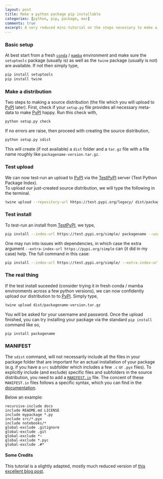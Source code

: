 ```yaml
---
layout: post
title: Make a python package pip installable
categories: [python, pip, package, mac]
comments: true
excerpt: A very reduced mini-tutorial on the steps necessary to make a python package pip installable
---
```


### Basic setup

At best start from a fresh [`conda`](https://docs.conda.io/en/latest/) / [`mamba`](https://mamba.readthedocs.io/en/latest/) environment and make sure the `setuptools` package (usually is) as well as the `twine` package (usually is not) are available. If not then simply type,

```python
pip install setuptools
pip install twine
```

### Make a distribution

Two steps to making a source distribution (the file which you will upload to [PyPI](https://pypi.org/) later).
First, check if your `setup.py` file provides all necessary meta-data to make [PyPI](https://pypi.org/) happy. Run this check with,

```bash
python setup.py check
```

If no errors are raise, then proceed with creating the source distribution,

```bash
python setup.py sdist
```

This will create (if not available) a `dist` folder and a `tar.gz` file with a file name roughly like `packagename-version.tar.gz`.

### Test upload
We can now test-run an upload to [PyPI](https://pypi.org/) via the [TestPyPI](https://testpypi.org/) server (Test Python Package Index).  
To upload our just-created source distribution, we will type the following in the terminal.

```bash
twine upload --repository-url hhtps://test.pypi.org/legacy/ dist/packagename-version.tar.gz
```

### Test install

To test-run an install from [TestPyPI](https://pypi.org/), we type,

```bash
pip install --index-url https://test.pypi.org/simple/ packagename --user
```

One may run into issues with dependencies, in which case the extra argument `--extra-index-url https://pypi.org/simple` can (it did in my case) help. 
The full command in this case:

```bash
pip install --index-url https://test.pypi.org/simple/ --extra-index-url https://pypi.org/simple/ packagename --user
```

### The real thing

If the test install suceeded (consider trying it in fresh conda / mamba environments across a few python versions), we can now confidently upload our distribution to 
to [PyPI](https://pypi.org/). Simply type,

```bash
twine upload dist/packagename-version.tar.gz
```

You will be asked for your username and password. Once the upload finished, you can try installing your package via the standard `pip install` command like so,

```bash
pip install packagename
```

### MANIFEST

The `sdist` command, will not necessarily include all the files in your package folder that are important for an actual installation of your package (e.g. if you have a `src` subfolder which includes a few `.c` or `.pyx` files). To explicitly include (and exclude) specific files and subfolders in the source distribution, you need to add a [`MANIFEST.in`](https://packaging.python.org/en/latest/guides/using-manifest-in/) file. The concent of these `MANIFEST.in` files follows a specific syntax, which you can find in the [documentation](https://packaging.python.org/en/latest/guides/using-manifest-in/).

Below an example:

```
recursive-include docs
include README.md LICENSE
include mypackage *.py
include src/*.pyx
include notebooks/*
global-exclude .gitignore
global-exclude .git
global-exclude *~
global-exclude *.pyc
global-exclude .#*
```

#### Some Credits
This tutorial is a slightly adapted, mostly much reduced version of [this excellent blog post](https://betterscientificsoftware.github.io/python-for-hpc/tutorials/python-pypi-packaging/).

